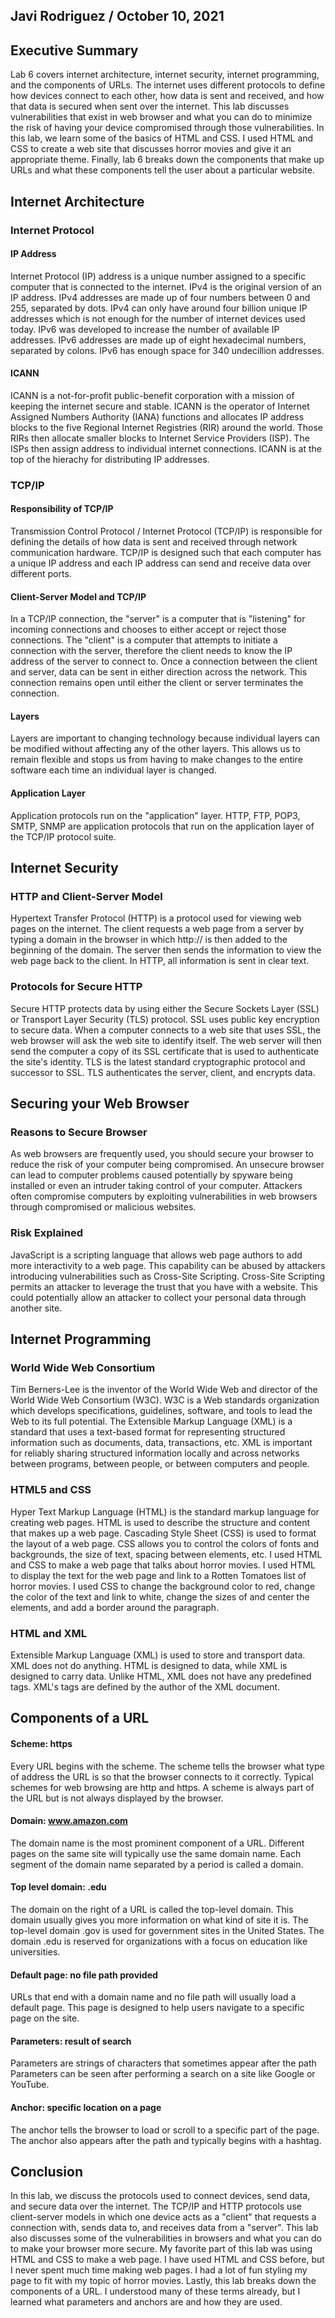 ## Javi Rodriguez / October 10, 2021

## Executive Summary 
Lab 6 covers internet architecture, internet security, internet programming, and the components of URLs. The internet uses different protocols to define how devices connect to each other, how data is sent and received, and how that data is secured when sent over the internet. This lab discusses vulnerabilities that exist in web browser and what you can do to minimize the risk of having your device compromised through those vulnerabilities. In this lab, we learn some of the basics of HTML and CSS. I used HTML and CSS to create a web site that discusses horror movies and give it an appropriate theme. Finally, lab 6 breaks down the components that make up URLs and what these components tell the user about a particular website.
## Internet Architecture
### Internet Protocol
#### IP Address
Internet Protocol (IP) address is a unique number assigned to a specific computer that is connected to the internet. IPv4 is the original version of an IP address. IPv4 addresses are made up of four numbers between 0 and 255, separated by dots. IPv4 can only have around four billion unique IP addresses which is not enough for the number of internet devices used today. IPv6 was developed to increase the number of available IP addresses. IPv6 addresses are made up of eight hexadecimal numbers, separated by colons. IPv6 has enough space for 340 undecillion addresses.
#### ICANN
ICANN is a not-for-profit public-benefit corporation with a mission of keeping the internet secure and stable. ICANN is the operator of Internet Assigned Numbers Authority (IANA) functions and allocates IP address blocks to the five Regional Internet Registries (RIR) around the world. Those RIRs then allocate smaller blocks to Internet Service Providers (ISP). The ISPs then assign address to individual internet connections. ICANN is at the top of the hierachy for distributing IP addresses.
### TCP/IP
#### Responsibility of TCP/IP
Transmission Control Protocol / Internet Protocol (TCP/IP) is responsible for defining the details of how data is sent and received through network communication hardware. TCP/IP is designed such that each computer has a unique IP address and each IP address can send and receive data over different ports.
#### Client-Server Model and TCP/IP
In a TCP/IP connection, the "server" is a computer that is "listening" for incoming connections and chooses to either accept or reject those connections. The "client" is a computer that attempts to initiate a connection with the server, therefore the client needs to know the IP address of the server to connect to. Once a connection between the client and server, data can be sent in either direction across the network. This connection remains open until either the client or server terminates the connection. 
#### Layers
Layers are important to changing technology because individual layers can be modified without affecting any of the other layers. This allows us to remain flexible and stops us from having to make changes to the entire software each time an individual layer is changed.
#### Application Layer
Application protocols run on the "application" layer. HTTP, FTP, POP3, SMTP, SNMP are application protocols that run on the application layer of the TCP/IP protocol suite.

## Internet Security
### HTTP and Client-Server Model
Hypertext Transfer Protocol (HTTP) is a protocol used for viewing web pages on the internet. The client requests a web page from a server by typing a domain in the browser in which http:// is then added to the beginning of the domain. The server then sends the information to view the web page back to the client. In HTTP, all information is sent in clear text.
### Protocols for Secure HTTP
Secure HTTP protects data by using either the Secure Sockets Layer (SSL) or Transport Layer Security (TLS) protocol. SSL uses public key encryption to secure data. When a computer connects to a web site that uses SSL, the web browser will ask the web site to identify itself. The web server will then send the computer a copy of its SSL certificate that is used to authenticate the site's identity. TLS is the latest standard cryptographic protocol and successor to SSL. TLS authenticates the server, client, and encrypts data.

## Securing your Web Browser
### Reasons to Secure Browser
As web browsers are frequently used, you should secure your browser to reduce the risk of your computer being compromised. An unsecure browser can lead to computer problems caused potentially by spyware being installed or even an intruder taking control of your computer. Attackers often compromise computers by exploiting vulnerabilities in web browsers through compromised or malicious websites. 
### Risk Explained
JavaScript is a scripting language that allows web page authors to add more interactivity to a web page. This capability can be abused by attackers introducing vulnerabilities such as Cross-Site Scripting. Cross-Site Scripting permits an attacker to leverage the trust that you have with a website. This could potentially allow an attacker to collect your personal data through another site.

## Internet Programming
### World Wide Web Consortium
Tim Berners-Lee is the inventor of the World Wide Web and director of the World Wide Web Consortium (W3C). W3C is a Web standards organization which develops specifications, guidelines, software, and tools to lead the Web to its full potential. The Extensible Markup Language (XML) is a standard that uses a text-based format for representing structured information such as documents, data, transactions, etc. XML is important for reliably sharing structured information locally and across networks between programs, between people, or between computers and people.
### HTML5 and CSS
Hyper Text Markup Language (HTML) is the standard markup language for creating web pages. HTML is used to describe the structure and content that makes up a web page. Cascading Style Sheet (CSS) is used to format the layout of a web page. CSS allows you to control the colors of fonts and backgrounds, the size of text, spacing between elements, etc. I used HTML and CSS to make a web page that talks about horror movies. I used HTML to display the text for the web page and link to a Rotten Tomatoes list of horror movies. I used CSS to change the background color to red, change the color of the text and link to white, change the sizes of and center the elements, and add a border around the paragraph.
### HTML and XML
Extensible Markup Language (XML) is used to store and transport data. XML does not do anything. HTML is designed to data, while XML is designed to carry data. Unlike HTML, XML does not have any predefined tags. XML's tags are defined by the author of the XML document.
## Components of a URL
#### Scheme: https
Every URL begins with the scheme. The scheme tells the browser what type of address the URL is so that the browser connects to it correctly. Typical schemes for web browsing are http and https. A scheme is always part of the URL but is not always displayed by the browser.
#### Domain: www.amazon.com
The domain name is the most prominent component of a URL. Different pages on the same site will typically use the same domain name. Each segment of the domain name separated by a period is called a domain.
#### Top level domain: .edu
The domain on the right of a URL is called the top-level domain. This domain usually gives you more information on what kind of site it is. The top-level domain .gov is used for government sites in the United States. The domain .edu is reserved for organizations with a focus on education like universities.
#### Default page: no file path provided
URLs that end with a domain name and no file path will usually load  a default page. This page is designed to help users navigate to a specific page on the site.
#### Parameters: result of search
Parameters are strings of characters that sometimes appear after the path Parameters can be seen after performing a search on a site like Google or YouTube.
#### Anchor: specific location on a page
The anchor tells the browser to load or scroll to a specific part of the page. The anchor also appears after the path and typically begins with a hashtag.

## Conclusion
In this lab, we discuss the protocols used to connect devices, send data, and secure data over the internet. The TCP/IP and HTTP protocols use client-server models in which one device acts as a "client" that requests a connection with, sends data to, and receives data from a "server". This lab also discusses some of the vulnerabilities in browsers and what you can do to make your browser more secure. My favorite part of this lab was using HTML and CSS to make a web page. I have used HTML and CSS before, but I never spent much time making web pages. I had a lot of fun styling my page to fit with my topic of horror movies. Lastly, this lab breaks down the components of a URL. I understood many of these terms already, but I learned what parameters and anchors are and how they are used.
